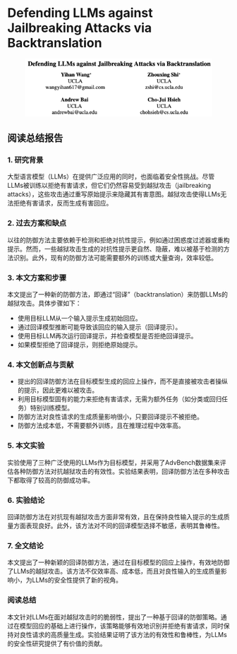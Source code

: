 # Defending LLMs against Jailbreaking Attacks via Backtranslation

<figure><img src="../.gitbook/assets/image (1) (1) (1) (1) (1) (1) (1) (1) (1) (1) (1) (1) (1) (1) (1) (1) (1) (1) (1) (1) (1) (1) (1) (1) (1) (1) (1) (1) (1) (1) (1) (1) (1) (1) (1) (1) (1) (1) (1) (1) (1) (1) (1) (1) (1) (1) (1) (1) (1) (1) (1) (1) (1) (1) (1) (1) (1) (1) (1) (1) ( (2).png" alt=""><figcaption></figcaption></figure>

## 阅读总结报告

### 1. 研究背景

大型语言模型（LLMs）在提供广泛应用的同时，也面临着安全性挑战。尽管LLMs被训练以拒绝有害请求，但它们仍然容易受到越狱攻击（jailbreaking attacks），这些攻击通过重写原始提示来隐藏其有害意图。越狱攻击使得LLMs无法拒绝有害请求，反而生成有害回应。

### 2. 过去方案和缺点

以往的防御方法主要依赖于检测和拒绝对抗性提示，例如通过困惑度过滤器或重构提示。然而，一些越狱攻击生成的对抗性提示更自然、隐蔽，难以被基于检测的方法识别。此外，现有的防御方法可能需要额外的训练或大量查询，效率较低。

### 3. 本文方案和步骤

本文提出了一种新的防御方法，即通过“回译”（backtranslation）来防御LLMs的越狱攻击。具体步骤如下：

* 使用目标LLM从一个输入提示生成初始回应。
* 通过回译模型推断可能导致该回应的输入提示（回译提示）。
* 使用目标LLM再次运行回译提示，并检查模型是否拒绝回译提示。
* 如果模型拒绝了回译提示，则拒绝原始提示。

### 4. 本文创新点与贡献

* 提出的回译防御方法在目标模型生成的回应上操作，而不是直接被攻击者操纵的提示，因此更难以被攻击。
* 利用目标模型固有的能力来拒绝有害请求，无需为额外任务（如分类或回归任务）特别训练模型。
* 防御方法对良性请求的生成质量影响很小，只要回译提示不被拒绝。
* 防御方法成本低，不需要额外训练，且在推理过程中效率高。

### 5. 本文实验

实验使用了三种广泛使用的LLMs作为目标模型，并采用了AdvBench数据集来评估各种防御方法对抗越狱攻击的有效性。实验结果表明，回译防御方法在多种攻击下都取得了较高的防御成功率。

### 6. 实验结论

回译防御方法在对抗现有越狱攻击方面非常有效，且在保持良性输入提示的生成质量方面表现良好。此外，该方法对不同的回译模型选择不敏感，表明其鲁棒性。

### 7. 全文结论

本文提出了一种新颖的回译防御方法，通过在目标模型的回应上操作，有效地防御了LLMs的越狱攻击。该方法不仅效率高、成本低，而且对良性输入的生成质量影响小，为LLMs的安全性提供了新的视角。

### 阅读总结

本文针对LLMs在面对越狱攻击时的脆弱性，提出了一种基于回译的防御策略。通过在模型回应的基础上进行操作，该策略能够有效地识别并拒绝有害请求，同时保持对良性请求的高质量生成。实验结果证明了该方法的有效性和鲁棒性，为LLMs的安全性研究提供了有价值的贡献。
